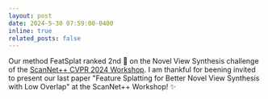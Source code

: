 ```yaml
---
layout: post
date: 2024-5-30 07:59:00-0400
inline: true
related_posts: false
---
```


Our method FeatSplat ranked 2nd :star2: on the Novel View Synthesis challenge of the <a href="https://kaldir.vc.in.tum.de/scannetpp/cvpr2024">ScanNet++ CVPR 2024 Workshop</a>. I am thankful for beening invited to present our last paper "Feature Splatting for Better Novel View Synthesis with Low Overlap" at the ScanNet++ Workshop! :sparkles: 